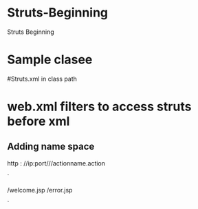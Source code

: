 # Struts-Beginning
Struts Beginning

# Sample clasee
#Struts.xml in class path 
# web.xml filters to access struts before xml

## Adding name space

http : //ip:port/<webapp>/<namespace>/actionname.action

`<package name="com.sri.struts" namespace="/tutorials" extends="struts-default">  
  
<action name="getTest" class="com.sri.struts.TestStrutAction">  
<result name="success">/welcome.jsp</result>  
<result name="error">/error.jsp</result>  
</action>  
  
</package> `